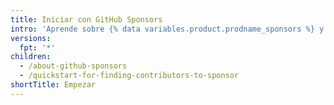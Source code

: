 ```yaml
---
title: Iniciar con GitHub Sponsors
intro: 'Aprende sobre {% data variables.product.prodname_sponsors %} y sobre cómo puedes involucrarte como patrocinador o como colaborador de código abierto.'
versions:
  fpt: '*'
children:
  - /about-github-sponsors
  - /quickstart-for-finding-contributors-to-sponsor
shortTitle: Empezar
---
```


